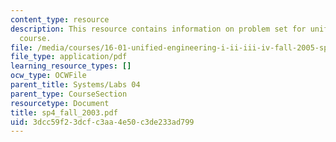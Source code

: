 ```yaml
---
content_type: resource
description: This resource contains information on problem set for unified engineering
  course.
file: /media/courses/16-01-unified-engineering-i-ii-iii-iv-fall-2005-spring-2006/3dcc59f23dcfc3aa4e50c3de233ad799_sp4_fall_2003.pdf
file_type: application/pdf
learning_resource_types: []
ocw_type: OCWFile
parent_title: Systems/Labs 04
parent_type: CourseSection
resourcetype: Document
title: sp4_fall_2003.pdf
uid: 3dcc59f2-3dcf-c3aa-4e50-c3de233ad799
---
```

